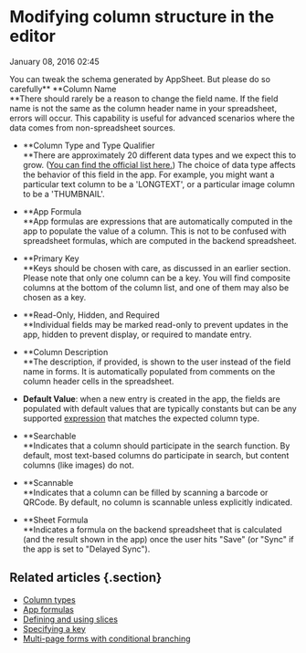 #  Modifying column structure in the editor


January 08, 2016 02:45

You can tweak the schema generated by AppSheet. But please do so carefully** **Column Name  
**There should rarely be a reason to change the field name. If the field name is not the same as the column header name in your spreadsheet, errors will occur. This capability is useful for advanced scenarios where the data comes from non-spreadsheet sources.  
  

  * **Column Type and Type Qualifier  
**There are approximately 20 different data types and we expect this to grow. ([You can find the official list here.](Column-types.md)) The choice of data type affects the behavior of this field in the app. For example, you might want a particular text column to be a 'LONGTEXT', or a particular image column to be a 'THUMBNAIL'.  
  

  * **App Formula  
**App formulas are expressions that are automatically computed in the app to populate the value of a column. This is not to be confused with spreadsheet formulas, which are computed in the backend spreadsheet.  
  

  * **Primary Key  
**Keys should be chosen with care, as discussed in an earlier section. Please note that only one column can be a key. You will find composite columns at the bottom of the column list, and one of them may also be chosen as a key.  
  

  * **Read-Only, Hidden, and Required  
**Individual fields may be marked read-only to prevent updates in the app, hidden to prevent display, or required to mandate entry.  
  

  * **Column Description  
**The description, if provided, is shown to the user instead of the field name in forms. It is automatically populated from comments on the column header cells in the spreadsheet.  
  

  * **Default Value**: when a new entry is created in the app, the fields are populated with default values that are typically constants but can be any supported [expression](Expressions.md) that matches the expected column type.   
  

  * **Searchable  
**Indicates that a column should participate in the search function. By default, most text-based columns do participate in search, but content columns (like images) do not.  
  

  * **Scannable  
**Indicates that a column can be filled by scanning a barcode or QRCode. By default, no column is scannable unless explicitly indicated.  
  

  * **Sheet Formula  
**Indicates a formula on the backend spreadsheet that is calculated (and the result shown in the app) once the user hits "Save" (or "Sync" if the app is set to "Delayed Sync").


## Related articles {.section}

  * [Column types](Column-types.md)
  * [App formulas](App-formulas.md)
  * [Defining and using slices](Defining-and-using-slices.md)
  * [Specifying a key](Specifying-a-key.md)
  * [Multi-page forms with conditional branching](Multi-page-forms-with-conditional-branching.md)

